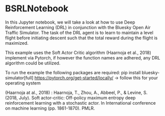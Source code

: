 # BSRLNotebook

In this Jupyter notebook, we will take a look at how to use Deep Reinforcement Learning (DRL) in conjunction with the Bluesky Open Air Traffic Simulator. 
The task of the DRL agent is to learn to maintain a level flight before initiating descent such that the total reward during the flight is maximized. 

This example uses the Soft Actor Critic algorithm (Haarnoja et al., 2018) implement via Pytorch, if however the function names are adhered, any DRL algorithm could be utilized.

To run the example the following packages are required:
pip install bluesky-simulator[full] 
https://pytorch.org/get-started/locally/ -> follow this for your operating system



(Haarnoja at al., 2018) : Haarnoja, T., Zhou, A., Abbeel, P., & Levine, S. (2018, July). Soft actor-critic: Off-policy maximum entropy deep reinforcement learning with a stochastic actor. In International conference on machine learning (pp. 1861-1870). PMLR.
